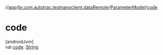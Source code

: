//[app](../../../index.md)/[br.com.autotrac.testnanoclient.dataRemote](../index.md)/[ParameterModel](index.md)/[code](code.md)

# code

[androidJvm]\
val [code](code.md): [String](https://kotlinlang.org/api/latest/jvm/stdlib/kotlin/-string/index.html)
